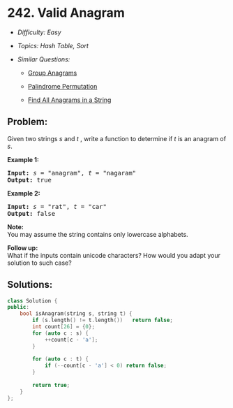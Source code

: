 # 242. Valid Anagram

* *Difficulty: Easy*

* *Topics: Hash Table, Sort*

* *Similar Questions:*

  * [Group Anagrams](group-anagrams.md)

  * [Palindrome Permutation](palindrome-permutation.md)

  * [Find All Anagrams in a String](find-all-anagrams-in-a-string.md)

## Problem:

<p>Given two strings <em>s</em> and <em>t&nbsp;</em>, write a function to determine if <em>t</em> is an anagram of <em>s</em>.</p>

<p><b>Example 1:</b></p>

<pre>
<b>Input:</b> <em>s</em> = &quot;anagram&quot;, <em>t</em> = &quot;nagaram&quot;
<b>Output:</b> true
</pre>

<p><b>Example 2:</b></p>

<pre>
<b>Input:</b> <em>s</em> = &quot;rat&quot;, <em>t</em> = &quot;car&quot;
<b>Output: </b>false
</pre>

<p><strong>Note:</strong><br />
You may assume the string contains only lowercase alphabets.</p>

<p><strong>Follow up:</strong><br />
What if the inputs contain unicode characters? How would you adapt your solution to such case?</p>

## Solutions:

```c++
class Solution {
public:
    bool isAnagram(string s, string t) {
        if (s.length() != t.length())   return false;
        int count[26] = {0};
        for (auto c : s) {
            ++count[c - 'a'];
        }
        
        for (auto c : t) {
            if (--count[c - 'a'] < 0) return false; 
        }
        
        return true;
    }
};
```
